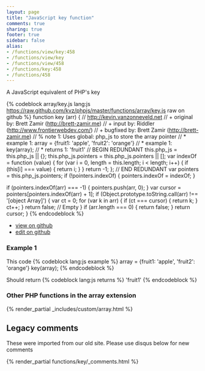 ```yaml
---
layout: page
title: "JavaScript key function"
comments: true
sharing: true
footer: true
sidebar: false
alias:
- /functions/view/key:458
- /functions/view/key
- /functions/view/458
- /functions/key:458
- /functions/458
---
```

<!-- Generated by Rakefile:build -->
A JavaScript equivalent of PHP's key

{% codeblock array/key.js lang:js https://raw.github.com/kvz/phpjs/master/functions/array/key.js raw on github %}
function key (arr) {
  // http://kevin.vanzonneveld.net
  // +   original by: Brett Zamir (http://brett-zamir.me)
  // +   input by: Riddler (http://www.frontierwebdev.com/)
  // +   bugfixed by: Brett Zamir (http://brett-zamir.me)
  // %        note 1: Uses global: php_js to store the array pointer
  // *     example 1: array = {fruit1: 'apple', 'fruit2': 'orange'}
  // *     example 1: key(array);
  // *     returns 1: 'fruit1'
  // BEGIN REDUNDANT
  this.php_js = this.php_js || {};
  this.php_js.pointers = this.php_js.pointers || [];
  var indexOf = function (value) {
    for (var i = 0, length = this.length; i < length; i++) {
      if (this[i] === value) {
        return i;
      }
    }
    return -1;
  };
  // END REDUNDANT
  var pointers = this.php_js.pointers;
  if (!pointers.indexOf) {
    pointers.indexOf = indexOf;
  }

  if (pointers.indexOf(arr) === -1) {
    pointers.push(arr, 0);
  }
  var cursor = pointers[pointers.indexOf(arr) + 1];
  if (Object.prototype.toString.call(arr) !== '[object Array]') {
    var ct = 0;
    for (var k in arr) {
      if (ct === cursor) {
        return k;
      }
      ct++;
    }
    return false; // Empty
  }
  if (arr.length === 0) {
    return false;
  }
  return cursor;
}
{% endcodeblock %}

 - [view on github](https://github.com/kvz/phpjs/blob/master/functions/array/key.js)
 - [edit on github](https://github.com/kvz/phpjs/edit/master/functions/array/key.js)

### Example 1
This code
{% codeblock lang:js example %}
array = {fruit1: 'apple', 'fruit2': 'orange'}
key(array);
{% endcodeblock %}

Should return
{% codeblock lang:js returns %}
'fruit1'
{% endcodeblock %}


### Other PHP functions in the array extension
{% render_partial _includes/custom/array.html %}
## Legacy comments
These were imported from our old site. Please use disqus below for new comments
<div style="overflow-y: scroll; max-height: 500px;">
{% render_partial functions/key/_comments.html %}
</div>
